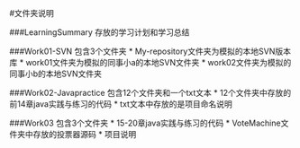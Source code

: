 #文件夹说明


###LearningSummary
	 存放的学习计划和学习总结

###Work01-SVN
	 包含3个文件夹
	 * My-repository文件夹为模拟的本地SVN版本库
	 * work01文件夹为模拟的同事小a的本地SVN文件夹
	 * work02文件夹为模拟的同事小b的本地SVN文件夹

###Work02-Javapractice
	 包含12个文件夹和一个txt文本
	 * 12个文件夹中存放的前14章java实践与练习的代码
	 * txt文本中存放的是项目命名说明

###Work03
	 包含3个文件夹
	 * 15-20章java实践与练习的代码
	 * VoteMachine文件夹中存放的投票器源码
	 * 项目说明
	 